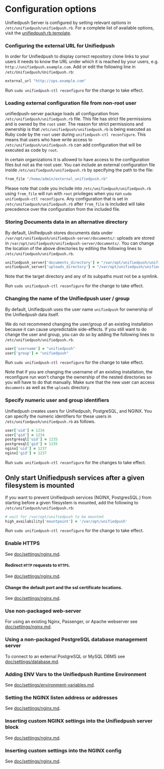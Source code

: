 # Configuration options

Unifiedpush Server is configured by setting relevant options in
`/etc/unifiedpush/unifiedpush.rb`. For a complete list of available options, visit the
[unifiedpush.rb.template](https://github.com/C-B4/omnibus-unifiedpush-server/blob/master/files/unifiedpush-config-template/unifiedpush.rb.template).


### Configuring the external URL for Unifiedpush

In order for Unifiedpush to display correct repository clone links to your users
it needs to know the URL under which it is reached by your users, e.g.
`http://unifiedpush.example.com`. Add or edit the following line in
`/etc/Unifiedpush/Unifiedpush.rb`:

```ruby
external_url "http://ups.example.com"
```

Run `sudo unifiedpush-ctl reconfigure` for the change to take effect.

### Loading external configuration file from non-root user

unifiedpush-server package loads all configuration from `/etc/unifiedpush/unifiedpush.rb` file.
This file has strict file permissions and is owned by the `root` user. The reason for strict permissions
and ownership is that `/etc/unifiedpush/unifiedpush.rb` is being executed as Ruby code by the `root` user during `unifiedpush-ctl reconfigure`. This means
that users who have write access to `/etc/unifiedpush/unifiedpush.rb` can add configuration that will be executed as code by `root`.

In certain organizations it is allowed to have access to the configuration files but not as the root user.
You can include an external configuration file inside `/etc/unifiedpush/unifiedpush.rb` by specifying the path to the file:

```ruby
from_file "/home/admin/external_unifiedpush.rb"

```

Please note that code you include into `/etc/unifiedpush/unifiedpush.rb` using `from_file` will run with `root` privileges when you run `sudo unifiedpush-ctl reconfigure`.
Any configuration that is set in `/etc/unifiedpush/unifiedpush.rb` after `from_file` is included will take precedence over the configuration from the included file.

### Storing Documents data in an alternative directory

By default, Unifiedpush stores documents data under
`/var/opt/unifiedpush/unifiedpush-server/documents/`: uploads are stored in
`/var/opt/unifiedpush/unifiedpush-server/documents/`.  You can change the location of
the above directories by editing the following lines to
`/etc/unifiedpush/unifiedpush.rb`.

```ruby
unifiedpush_server['documents_directory'] = "/var/opt/unifiedpush/unifiedpush-server/documents"
unifiedpush_server['uploads_directory'] = "/var/opt/unifiedpush/unifiedpush-server/uploads"
```

Note that the target directory and any of its subpaths must not be a symlink.

Run `sudo unifiedpush-ctl reconfigure` for the change to take effect.

### Changing the name of the Unifiedpush user / group

By default, Unifiedpush uses the user name `unifiedpush` for ownership of the Unifiedpush data itself.

We do not recommend changing the user/group of an existing installation because it can cause unpredictable side-effects.
If you still want to do change the user and group, you can do so by adding the following lines to
`/etc/unifiedpush/unifiedpush.rb`.

```ruby
user['username'] = "unifiedpush"
user['group'] = "unifiedpush"
```

Run `sudo unifiedpush-ctl reconfigure` for the change to take effect.

Note that if you are changing the username of an existing installation, the reconfigure run won't change the ownership of the nested directories so you will have to do that manually. Make sure that the new user can access `documents` as well as the `uploads` directory.

### Specify numeric user and group identifiers

Unifiedpush creates users for Unifiedpush, PostgreSQL, and NGINX. You can
specify the numeric identifiers for these users in `/etc/unifiedpush/unifiedpush.rb` as
follows.

```ruby
user['uid'] = 1234
user['gid'] = 1234
postgresql['uid'] = 1235
postgresql['gid'] = 1235
nginx['uid'] = 1237
nginx['gid'] = 1237
```

Run `sudo unifiedpush-ctl reconfigure` for the changes to take effect.

## Only start Unifiedpush services after a given filesystem is mounted

If you want to prevent Unifiedpush services (NGINX, PostgresSQL.)
from starting before a given filesystem is mounted, add the following to
`/etc/unifiedpush/unifiedpush.rb`:

```ruby
# wait for /var/opt/unifiedpush to be mounted
high_availability['mountpoint'] = '/var/opt/unifiedpush'
```

Run `sudo unifiedpush-ctl reconfigure` for the change to take effect.

### Enable HTTPS

See [doc/settings/nginx.md](nginx.md#enable-https).

#### Redirect `HTTP` requests to `HTTPS`.

See [doc/settings/nginx.md](nginx.md#redirect-http-requests-to-https).

#### Change the default port and the ssl certificate locations.

See
[doc/settings/nginx.md](nginx.md#change-the-default-port-and-the-ssl-certificate-locations).

### Use non-packaged web-server

For using an existing Nginx, Passenger, or Apache webserver see [doc/settings/nginx.md](nginx.md#using-a-non-bundled-web-server).

### Using a non-packaged PostgreSQL database management server

To connect to an external PostgreSQL or MySQL DBMS see [doc/settings/database.md](database.md).

### Adding ENV Vars to the Unifiedpush Runtime Environment

See
[doc/settings/environment-variables.md](environment-variables.md).

### Setting the NGINX listen address or addresses

See [doc/settings/nginx.md](nginx.md#setting-the-nginx-listen-address-or-addresses).

### Inserting custom NGINX settings into the Unifiedpush server block

See [doc/settings/nginx.md](nginx.md).

### Inserting custom settings into the NGINX config

See [doc/settings/nginx.md](nginx.md).
